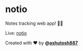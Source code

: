 # notio
Notes tracking web app! 🥳🚀

Live: [notio](https://notio887.vercel.app/)

Created with ❤️ by **@[ashutosh887](https://github.com/ashutosh887)**
